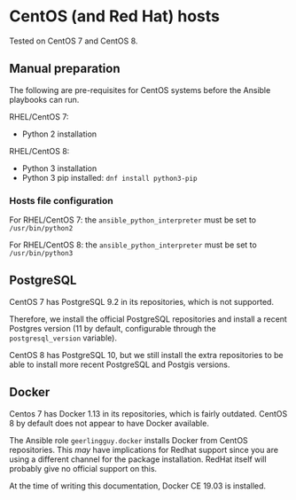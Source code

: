 # CentOS (and Red Hat) hosts

Tested on CentOS 7 and CentOS 8.

## Manual preparation

The following are pre-requisites for CentOS systems before the Ansible playbooks can run.

RHEL/CentOS 7:

* Python 2 installation

RHEL/CentOS 8:

* Python 3 installation
* Python 3 pip installed: `dnf install python3-pip`

### Hosts file configuration

For RHEL/CentOS 7: the `ansible_python_interpreter` must be set to `/usr/bin/python2`

For RHEL/CentOS 8: the `ansible_python_interpreter` must be set to `/usr/bin/python3`

## PostgreSQL

CentOS 7 has PostgreSQL 9.2 in its repositories, which is not supported.

Therefore, we install the official PostgreSQL repositories and install a recent Postgres
version (11 by default, configurable through the `postgresql_version` variable).

CentOS 8 has PostgreSQL 10, but we still install the extra repositories to be able
to install more recent PostgreSQL and Postgis versions.

## Docker

Centos 7 has Docker 1.13 in its repositories, which is fairly outdated. CentOS 8 by
default does not appear to have Docker available.

The Ansible role `geerlingguy.docker` installs Docker from CentOS repositories. This
*may* have implications for Redhat support since you are using a different channel
for the package installation. RedHat itself will probably give no official support
on this.

At the time of writing this documentation, Docker CE 19.03 is installed.
